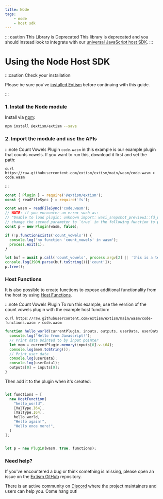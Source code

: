 ```yaml
---
title: Node
tags:
    - node
    - host sdk
---
```


::: caution This Library is Deprecated
This library is deprecated and you should instead look to integrate with our [universal JavaScript host SDK](https://github.com/extism/js-sdk).
:::

# Using the Node Host SDK


:::caution Check your installation

Please be sure you've [installed Extism](/docs/install) before continuing with this guide.

:::

### 1. Install the Node module

Install via [npm](https://www.npmjs.com/):

```sh
npm install @extism/extism --save
```

### 2. Import the module and use the APIs

:::note Count Vowels Plugin
`code.wasm` in this example is our example plugin that counts vowels. If you want to run this, download it first and set the path:

```
curl https://raw.githubusercontent.com/extism/extism/main/wasm/code.wasm > code.wasm
```
:::

```javascript title=index.js
const { Plugin } = require('@extism/extism');
const { readFileSync } = require('fs');

const wasm = readFileSync('code.wasm');
// NOTE: if you encounter an error such as: 
// "Unable to load plugin: unknown import: wasi_snapshot_preview1::fd_write has not been defined"
// change the second parameter to `true` in the following function to provide WASI imports to your plugin.
const p = new Plugin(wasm, false);

if (!p.functionExists('count_vowels')) {
  console.log("no function 'count_vowels' in wasm");
  process.exit(1);
}

let buf = await p.call('count_vowels', process.argv[2] || 'this is a test');
console.log(JSON.parse(buf.toString())['count']);
p.free();
```

### Host Functions

It is also possible to create functions to expose additional functionality from the host by using [Host Functions](/docs/concepts/host-functions/).


:::note Count Vowels Plugin
To run this example, use the version of the count vowels plugin with the example host function:

```
curl https://raw.githubusercontent.com/extism/extism/main/wasm/code-functions.wasm > code.wasm
```

```javascript
function hello_world(currentPlugin, inputs, outputs, userData, userData1) {
  console.log("Hello from Javascript!");
  // Print data pointed to by input pointer
  let mem = currentPlugin.memory(inputs[0].v.i64);
  console.log(mem.toString());
  // Print user data
  console.log(userData);
  console.log(userData1);
  outputs[0] = inputs[0];
}
```

Then add it to the plugin when it's created:

```javascript

let functions = [
  new HostFunction(
    "hello_world",
    [ValType.I64],
    [ValType.I64],
    hello_world,
    "Hello again!",
    "Hello once more!",
  )
];


let p = new Plugin(wasm, true, functions);
```


### Need help?

If you've encountered a bug or think something is missing, please open an issue on the [Extism GitHub](https://github.com/extism/extism) repository.

There is an active community on [Discord](https://discord.gg/cx3usBCWnc) where the project maintainers and users can help you. Come hang out!

